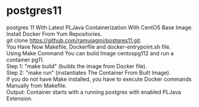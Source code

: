 # postgres11
postgres 11 With Latest PLJava Containerization With CentOS Base Image. <br>
Install Docker From Yum Repositories. <br>
git clone https://github.com/ramujagini/postgres11.git. <br>
You Have Now Makefile, Dockerfile and docker-entrypoint.sh file. <br>
Using Make Command You can build Image centospg112 and run a container pg11. <br>
Step 1: "make build" (builds the image from Docker file). <br>
Step 2: "make run" (instantiates The Container From Built Image). <br>
If you do not have Make installed,  you have to execute Docker commands Manually from Makefile. <br>
Output: Container starts with a running postgres with enabled PLJava Extension. <br>
